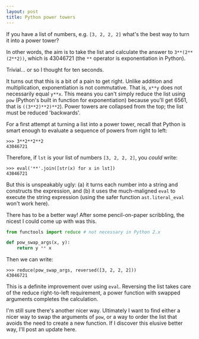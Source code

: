 ```yaml
---
layout: post
title: Python power towers
---
```


If you have a list of numbers, e.g. `[3, 2, 2, 2]` what's the best way to turn it into a power tower?

In other words, the aim is to take the list and calculate the answer to `3**(2**(2**2))`, which is 43046721 (the `**` operator is exponentiation in Python).

Trivial... or so I thought for ten seconds.  

It turns out that this is a bit of a pain to get right. Unlike addition and multiplication, exponentiation is not commutative. That is, `x**y` does not necessarily equal `y**x`. This means you can't simply reduce the list using `pow` (Python's built in function for exponentiation) because you'll get 6561, that is `((3**2)**2)**2`). Power towers are collapsed from the top; the list must be reduced 'backwards'.

For a first attempt at turning a list into a power tower, recall that Python is smart enough to evaluate a sequence of powers from right to left:

```
>>> 3**2**2**2
43046721
``` 

Therefore, if `lst` is your list of numbers `[3, 2, 2, 2]`, you *could* write:

```
>>> eval('**'.join([str(x) for x in lst])
43046721
```

But this is unspeakably ugly: (a) it turns each number into a string and constructs the expression, and (b) it uses the much-maligned `eval` to execute the string expression (using the safer function  `ast.literal_eval` won't work here).

There has to be a better way! After some pencil-on-paper scribbling, the nicest I could come up with was this.

```python
from functools import reduce # not necessary in Python 2.x

def pow_swap_args(x, y):
    return y ** x
```

Then we can write:

```
>>> reduce(pow_swap_args, reversed([3, 2, 2, 2]))
43046721
``` 

This is a definite improvement over using `eval`. Reversing the list takes care of the reduce right-to-left requirement, a power function with swapped arguments completes the calculation.

I'm still sure there's another nicer way. Ultimately I want to find either a nicer way to swap the arguments of `pow`, or a way to order the list that avoids the need to create a new function. If I discover this elusive better way, I'll post an update here.
